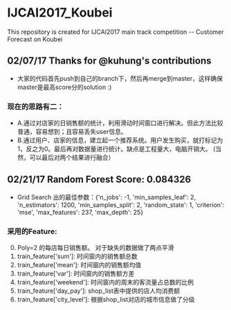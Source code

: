 # IJCAI2017_Koubei
This repository is created for IJCAI2017 main track competition -- Customer Forecast on Koubei
## 02/07/17 Thanks for @kuhung's contributions
- 大家的代码首先push到自己的branch下，然后再merge到master，这样确保master是最高score分的solution :)

### 现在的思路有二：
- A.通过对店家的日销售额的统计，利用滑动时间窗口进行解决。但此方法比较普通，容易想到；且容易丢失user信息。
- B.通过用户、店家的信息，建立起一个推荐系统。用户发生购买，就打标记为1，反之为0。最后再对数据量进行统计。缺点是工程量大，电脑开销大。
(当然，可以最后对两个结果进行融合）

## 02/21/17 Random Forest Score: 0.084326
- Grid Search 出的最佳参数：{'n_jobs': -1, 'min_samples_leaf': 2, 'n_estimators': 1200, 'min_samples_split': 2, 'random_state': 1, 'criterion': 'mse', 'max_features': 237, 'max_depth': 25}

### 采用的Feature:
0. Poly=2 的每店每日销售额。 对于缺失的数据做了两点平滑
1. train_feature['sum']: 时间窗内的销售额总数
2. train_feature['mean']: 时间窗内的销售额均值
3. train_feature['var']: 时间窗内的销售额方差
4. train_feature['weekend']: 时间窗内的周末的客流量占总数的比例
5. train_feature['day_pay']: shop_list表中提供的店人均消费额
6. train_feature['city_level']: 根据shop_list对店的城市信息做了分级
 
